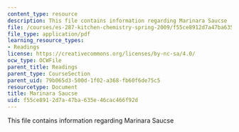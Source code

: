```yaml
---
content_type: resource
description: This file contains information regarding Marinara Saucse
file: /courses/es-287-kitchen-chemistry-spring-2009/f55ce8912d7a47ba635e46cac466f92d_MITES_287S09_read15.pdf
file_type: application/pdf
learning_resource_types:
- Readings
license: https://creativecommons.org/licenses/by-nc-sa/4.0/
ocw_type: OCWFile
parent_title: Readings
parent_type: CourseSection
parent_uid: 79b065d3-500d-1f02-a368-fb60f6de75c5
resourcetype: Document
title: Marinara Saucse
uid: f55ce891-2d7a-47ba-635e-46cac466f92d
---
```

This file contains information regarding Marinara Saucse